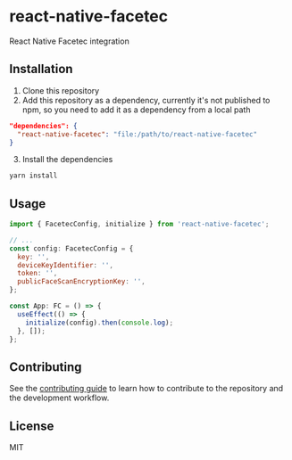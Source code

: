 # react-native-facetec

React Native Facetec integration

## Installation

1. Clone this repository
2. Add this repository as a dependency, currently it's not published to npm,
   so you need to add it as a dependency from a local path

```json
"dependencies": {
  "react-native-facetec": "file:/path/to/react-native-facetec"
}
```

3. Install the dependencies

```bash
yarn install
```

## Usage

```js
import { FacetecConfig, initialize } from 'react-native-facetec';

// ...
const config: FacetecConfig = {
  key: '',
  deviceKeyIdentifier: '',
  token: '',
  publicFaceScanEncryptionKey: '',
};

const App: FC = () => {
  useEffect(() => {
    initialize(config).then(console.log);
  }, []);
};
```

## Contributing

See the [contributing guide](CONTRIBUTING.md) to learn how to contribute to the repository and the development workflow.

## License

MIT

```

```
